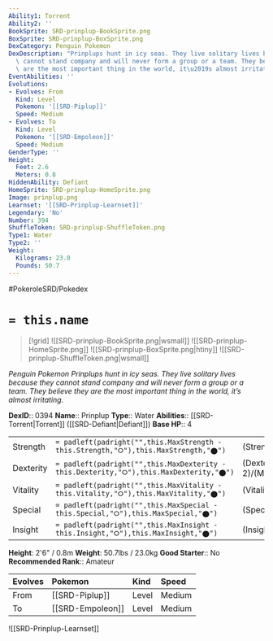 ```yaml
---
Ability1: Torrent
Ability2: ''
BookSprite: SRD-prinplup-BookSprite.png
BoxSprite: SRD-prinplup-BoxSprite.png
DexCategory: Penguin Pokemon
DexDescription: "Prinplups hunt in icy seas. They live solitary lives because they\
  \ cannot stand company and will never form a group or a team. They believe they\
  \ are the most important thing in the world, it\u2019s almost irritating."
EventAbilities: ''
Evolutions:
- Evolves: From
  Kind: Level
  Pokemon: '[[SRD-Piplup]]'
  Speed: Medium
- Evolves: To
  Kind: Level
  Pokemon: '[[SRD-Empoleon]]'
  Speed: Medium
GenderType: ''
Height:
  Feet: 2.6
  Meters: 0.8
HiddenAbility: Defiant
HomeSprite: SRD-prinplup-HomeSprite.png
Image: prinplup.png
Learnset: '[[SRD-Prinplup-Learnset]]'
Legendary: 'No'
Number: 394
ShuffleToken: SRD-prinplup-ShuffleToken.png
Type1: Water
Type2: ''
Weight:
  Kilograms: 23.0
  Pounds: 50.7
---
```


#PokeroleSRD/Pokedex

# `= this.name`

> [!grid]
> ![[SRD-prinplup-BookSprite.png|wsmall]]
> ![[SRD-prinplup-HomeSprite.png]]
> ![[SRD-prinplup-BoxSprite.png|htiny]]
> ![[SRD-prinplup-ShuffleToken.png|wsmall]]


*Penguin Pokemon*
*Prinplups hunt in icy seas. They live solitary lives because they cannot stand company and will never form a group or a team. They believe they are the most important thing in the world, it’s almost irritating.*

**DexID**:: 0394
**Name**:: Prinplup
**Type**:: Water
**Abilities**:: [[SRD-Torrent|Torrent]] ([[SRD-Defiant|Defiant]])
**Base HP**:: 4

|           |                                                                                        |                                          |
| --------- | -------------------------------------------------------------------------------------- | ---------------------------------------- |
| Strength  | `= padleft(padright("",this.MaxStrength - this.Strength,"⭘"),this.MaxStrength,"⬤")`    | (Strength::2)/(MaxStrength::4)   |
| Dexterity | `= padleft(padright("",this.MaxDexterity - this.Dexterity,"⭘"),this.MaxDexterity,"⬤")` | (Dexterity:: 2)/(MaxDexterity::4) |
| Vitality  | `= padleft(padright("",this.MaxVitality - this.Vitality,"⭘"),this.MaxVitality,"⬤")`    | (Vitality::2)/(MaxVitality::4)   |
| Special   | `= padleft(padright("",this.MaxSpecial - this.Special,"⭘"),this.MaxSpecial,"⬤")`       | (Special::2)/(MaxSpecial::5)     |
| Insight   | `= padleft(padright("",this.MaxInsight - this.Insight,"⭘"),this.MaxInsight,"⬤")`       | (Insight::2)/(MaxInsight::5)     |

**Height**: 2'6" / 0.8m
**Weight**: 50.7lbs / 23.0kg
**Good Starter**:: No
**Recommended Rank**:: Amateur

| Evolves   | Pokemon          | Kind   | Speed   |
|:----------|:-----------------|:-------|:--------|
| From      | [[SRD-Piplup]]   | Level  | Medium  |
| To        | [[SRD-Empoleon]] | Level  | Medium  |

![[SRD-Prinplup-Learnset]]